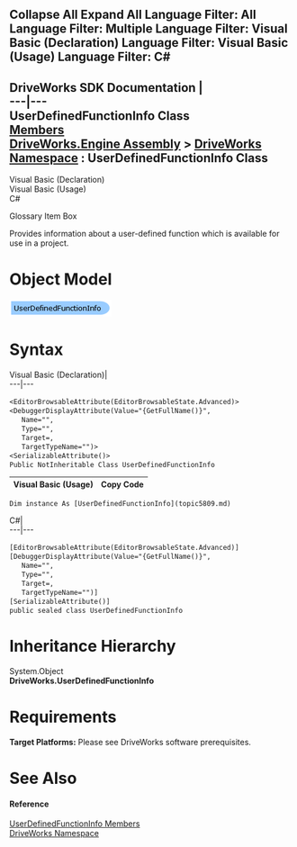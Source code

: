        

 Collapse All Expand All  Language Filter: All  Language Filter: Multiple  Language Filter: Visual Basic (Declaration) Language Filter: Visual Basic (Usage) Language Filter: C#  
---  
DriveWorks SDK Documentation  |   
---|---  
UserDefinedFunctionInfo Class   
[Members](topic5810.md)   
[DriveWorks.Engine Assembly](topic2156.md) > [DriveWorks Namespace](topic2159.md) : UserDefinedFunctionInfo Class  
---  
  
Visual Basic (Declaration)    
Visual Basic (Usage)    
C# 

Glossary Item Box

Provides information about a user-defined function which is available for use in a project. 

# Object Model

![](dotnetdiagramimages/image299.png)

# Syntax

Visual Basic (Declaration)|   
---|---  
      
    
    <EditorBrowsableAttribute(EditorBrowsableState.Advanced)>
    <DebuggerDisplayAttribute(Value="{GetFullName()}", 
       Name="", 
       Type="", 
       Target=, 
       TargetTypeName="")>
    <SerializableAttribute()>
    Public NotInheritable Class UserDefinedFunctionInfo   
  
Visual Basic (Usage)| Copy Code  
---|---  
      
    
    Dim instance As [UserDefinedFunctionInfo](topic5809.md)  
  
C#|   
---|---  
      
    
    [EditorBrowsableAttribute(EditorBrowsableState.Advanced)]
    [DebuggerDisplayAttribute(Value="{GetFullName()}", 
       Name="", 
       Type="", 
       Target=, 
       TargetTypeName="")]
    [SerializableAttribute()]
    public sealed class UserDefinedFunctionInfo   
  
# Inheritance Hierarchy

System.Object  
**DriveWorks.UserDefinedFunctionInfo**  


# Requirements

**Target Platforms:** Please see DriveWorks software prerequisites.

# See Also

#### Reference

[UserDefinedFunctionInfo Members](topic5810.md)   
[DriveWorks Namespace](topic2159.md)


